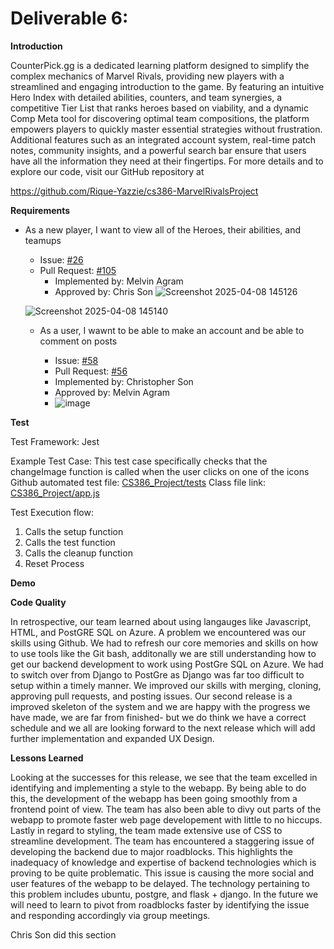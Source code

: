 # Deliverable 6:

**Introduction**

CounterPick.gg is a dedicated learning platform designed to simplify the complex mechanics of Marvel Rivals, providing new players with a streamlined and engaging introduction to the game. By featuring an intuitive Hero Index with detailed abilities, counters, and team synergies, a competitive Tier List that ranks heroes based on viability, and a dynamic Comp Meta tool for discovering optimal team compositions, the platform empowers players to quickly master essential strategies without frustration. Additional features such as an integrated account system, real-time patch notes, community insights, and a powerful search bar ensure that users have all the information they need at their fingertips. For more details and to explore our code, visit our GitHub repository at

https://github.com/Rique-Yazzie/cs386-MarvelRivalsProject

**Requirements**

- As a new player, I want to view all of the Heroes, their abilities, and teamups 

  * Issue: [#26](https://github.com/Rique-Yazzie/cs386-MarvelRivalsProject/issues/26)
  * Pull Request: [#105](https://github.com/Rique-Yazzie/cs386-MarvelRivalsProject/pull/105)
    * Implemented by: Melvin Agram
    * Approved by: Chris Son
  ![Screenshot 2025-04-08 145126](https://github.com/user-attachments/assets/5503410a-4200-493a-863a-41c6f1c3f94b)

  ![Screenshot 2025-04-08 145140](https://github.com/user-attachments/assets/7faf210e-c129-455a-956f-008dc0c7a564)


  - As a user, I wawnt to be able to make an account and be able to comment on posts

    * Issue: [#58](https://github.com/Rique-Yazzie/cs386-MarvelRivalsProject/issues/58)
    * Pull Request: [#56](https://github.com/Rique-Yazzie/cs386-MarvelRivalsProject/pull/56)
     * Implemented by: Christopher Son
     * Approved by: Melvin Agram
    * ![image](https://github.com/user-attachments/assets/20cab845-3560-42e2-919b-8e74e86cfda1)


**Test**

Test Framework: Jest 

Example Test Case: This test case specifically checks that the changeImage function is called when the user clicks on one of the icons
Github automated test file: [CS386_Project/tests](https://github.com/Rique-Yazzie/cs386-MarvelRivalsProject/tree/Riques-Branch/CS386_Project/tests) 
Class file link: [CS386_Project/app.js](https://github.com/Rique-Yazzie/cs386-MarvelRivalsProject/blob/Riques-Branch/CS386_Project/app.js)

Test Execution flow:

1. Calls the setup function
2. Calls the test function
3. Calls the cleanup function
4. Reset Process


**Demo**

**Code Quality**

In retrospective, our team learned about using langauges like Javascript, HTML, and PostGRE SQL on Azure. A problem we encountered was our skills using Github. We had to refresh our core memories and skills on how to use tools like the Git bash, additonally we are still understanding how to get our backend development to work using PostGre SQL on Azure. We had to switch over from Django to PostGre as Django was far too difficult to setup within a timely manner.
We improved our skills with merging, cloning, approving pull requests, and posting issues. Our second release is
a improved skeleton of the system and we are happy with the progress we have made, we are far from finished- but we do think we have a correct schedule and we all are looking forward to the next release which will add further implementation and expanded UX Design. 

**Lessons Learned**

Looking at the successes for this release, we see that the team excelled in identifying and implementing a style to the webapp. By being able to do this, the development of the webapp has been going smoothly from a frontend point of view. The team has also been able to divy out parts of the webapp to promote faster web page developement with little to no hiccups. Lastly in regard to styling, the team made extensive use of CSS to streamline development. The team has encountered a staggering issue of developing the backend due to major roadblocks. This highlights the inadequacy of knowledge and expertise of backend technologies which is proving to be quite problematic. This issue is causing the more social and user features of the webapp to be delayed. The technology pertaining to this problem includes ubuntu, postgre, and flask + django. In the future we will need to learn to pivot from roadblocks faster by identifying the issue and responding accordingly via group meetings.  

Chris Son did this section
